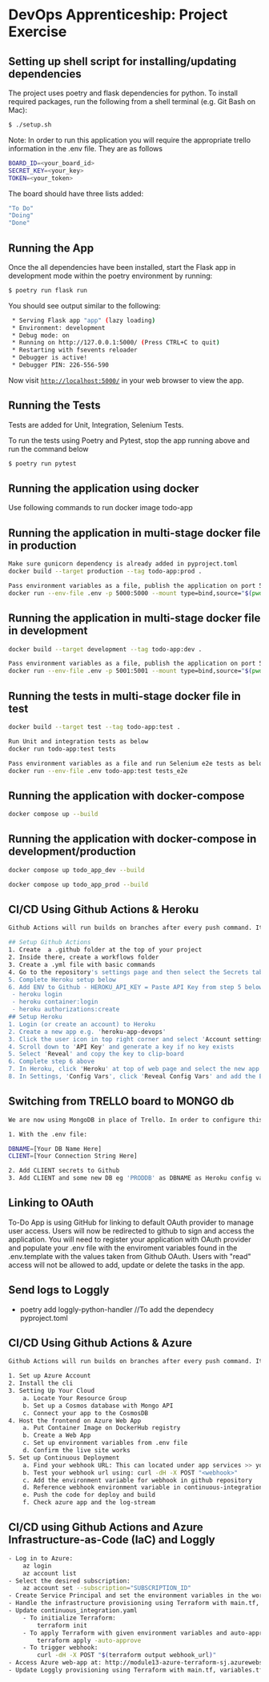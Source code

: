 # DevOps Apprenticeship: Project Exercise

## Setting up shell script for installing/updating dependencies

The project uses poetry and flask dependencies for python. To install required packages, run the following from a shell terminal (e.g. Git Bash on Mac):

```bash
$ ./setup.sh
```

Note: In order to run this application you will require the appropriate trello information in the .env file. They are as follows

```bash
BOARD_ID=<your_board_id>
SECRET_KEY=<your_key>
TOKEN=<your_token>
```

The board should have three lists added:
```bash
"To Do"
"Doing"
"Done"
```

## Running the App

Once the all dependencies have been installed, start the Flask app in development mode within the poetry environment by running:
```bash
$ poetry run flask run
```

You should see output similar to the following:
```bash
 * Serving Flask app "app" (lazy loading)
 * Environment: development
 * Debug mode: on
 * Running on http://127.0.0.1:5000/ (Press CTRL+C to quit)
 * Restarting with fsevents reloader
 * Debugger is active!
 * Debugger PIN: 226-556-590
```

Now visit [`http://localhost:5000/`](http://localhost:5000/) in your web browser to view the app.

## Running the Tests
Tests are added for Unit, Integration, Selenium Tests.

To run the tests using Poetry and Pytest, stop the app running above and run the command below
```bash
$ poetry run pytest
```

## Running the application using docker
Use following commands to run docker image todo-app

## Running the application in multi-stage docker file in production
```bash
Make sure gunicorn dependency is already added in pyproject.toml
docker build --target production --tag todo-app:prod .

Pass environment variables as a file, publish the application on port 5000 and listen on port 5000
docker run --env-file .env -p 5000:5000 --mount type=bind,source="$(pwd)"/todo_app,target=/todo-app todo-app:prod
```

## Running the application in multi-stage docker file in development
```bash
docker build --target development --tag todo-app:dev .

Pass environment variables as a file, publish the application on port 5001 and listen on port 5001
docker run --env-file .env -p 5001:5001 --mount type=bind,source="$(pwd)"/todo_app,target=/todo-app todo-app:prod
```

## Running the tests in multi-stage docker file in test
```bash
docker build --target test --tag todo-app:test .

Run Unit and integration tests as below
docker run todo-app:test tests

Pass environment variables as a file and run Selenium e2e tests as below
docker run --env-file .env todo-app:test tests_e2e
```

## Running the application with docker-compose
```bash
docker compose up --build
```
## Running the application with docker-compose in development/production
```bash
docker compose up todo_app_dev --build

docker compose up todo_app_prod --build
```
## CI/CD Using Github Actions & Heroku
```bash
Github Actions will run builds on branches after every push command. It will run the automated tests that are configured and if they pass, will deploy a Heroku container using the pushed branch on this repository.

## Setup Github Actions
1. Create  a .github folder at the top of your project
2. Inside there, create a workflows folder
3. Create a .yml file with basic commands
4. Go to the repository's settings page and then select the Secrets tab to set 'Environment Variables' add each of the required ENV variables - DOCKER_PASSWORD (insert your Docker account password) - SECRET_APIKEY (Trello) - SECRET_APITOKEN (Trello) - SECRET_KEY - BOARD_NAME (Trello)
5. Complete Heroku setup below
6. Add ENV to Github - HEROKU_API_KEY = Paste API Key from step 5 below or run following commands
 - heroku login
 - heroku container:login
 - heroku authorizations:create
## Setup Heroku
1. Login (or create an account) to Heroku
2. Create a new app e.g. 'heroku-app-devops'
3. Click the user icon in top right corner and select 'Account settings'
4. Scroll down to 'API Key' and generate a key if no key exists
5. Select 'Reveal' and copy the key to clip-board
6. Complete step 6 above
7. In Heroku, click 'Heroku' at top of web page and select the new app
8. In Settings, 'Config Vars', click 'Reveal Config Vars' and add the ENV Vars: - BOARD_ID, SECRET & the TOKEN for your Trello account. These values would be available in your local .env file
```

## Switching from TRELLO board to MONGO db
```bash
We are now using MongoDB in place of Trello. In order to configure this application to work with MongoDB you will need to update the following variables 

1. With the .env file:

DBNAME=[Your DB Name Here]
CLIENT=[Your Connection String Here] 

2. Add CLIENT secrets to Github
3. Add CLIENT and some new DB eg 'PRODDB' as DBNAME as Heroku config variables
```

## Linking to OAuth
To-Do App is using GitHub for linking to default OAuth provider to manage user access. Users will now be redirected to github to sign and access the application. You will need to register your application with OAuth provider and populate your .env file with the enviroment variables found in the .env.template with the values taken from Github OAuth. Users with "read" access will not be allowed to add, update or delete the tasks in the app.

## Send logs to Loggly
- poetry add loggly-python-handler //To add the dependecy pyproject.toml

## CI/CD Using Github Actions & Azure
```bash
Github Actions will run builds on branches after every push command. It will run the automated tests that are configured and if they pass, will deploy a Azure container using the pushed branch on this repository.

1. Set up Azure Account
2. Install the cli
3. Setting Up Your Cloud
    a. Locate Your Resource Group
    b. Set up a Cosmos database with Mongo API
    c. Connect your app to the CosmosDB
4. Host the frontend on Azure Web App
    a. Put Container Image on DockerHub registry
    b. Create a Web App
    c. Set up environment variables from .env file
    d. Confirm the live site works
5. Set up Continuous Deployment
    a. Find your webhook URL: This can located under app services >> your app >> Deployment Center >> Settings 
    b. Test your webhook url using: curl -dH -X POST "<webhook>"
    c. Add the environment variable for webhook in github repository
    d. Reference webhook environment variable in continuous-integration.yml under the "deploy" job for Azure container release
    e. Push the code for deploy and build
    f. Check azure app and the log-stream
```

## CI/CD using Github Actions and Azure Infrastructure-as-Code (IaC) and Loggly
```bash
- Log in to Azure:
    az login
    az account list
- Select the desired subscription:
    az account set --subscription="SUBSCRIPTION_ID"
- Create Service Principal and set the environment variables in the workflow    
- Handle the infrastructure provisioning using Terraform with main.tf, variables.tf and outputs.tf files.
- Update continuous_integration.yaml 
    - To initialize Terraform:
        terraform init
    - To apply Terraform with given environment variables and auto-approve flag
        terraform apply -auto-approve
    - To trigger webhook:
        curl -dH -X POST "$(terraform output webhook_url)"
- Access Azure web-app at: http://module13-azure-terraform-sj.azurewebsites.net/
- Update Loggly provisioning using Terraform with main.tf, variables.tf by adding "LOG_LEVEL" and "LOGGLY_TOKEN"
```